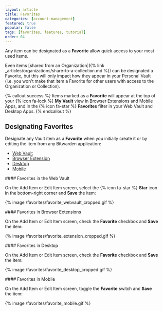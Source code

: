 ```yaml
---
layout: article
title: Favorites
categories: [account-management]
featured: true
popular: false
tags: [favorites, features, tutorial]
order: 04
---
```


Any item can be designated as a **Favorite** allow quick access to your most used items.

Even items [shared from an Organization]({% link _articles/organizations/share-to-a-collection.md %}) can be designated a Favorite, but this will only impact how they appear in your Personal Vault (i.e. you won't make that item a Favorite for other users with access to the Organization or Collection).

{% callout success %}
Items marked as a **Favorite** will appear at the top of your {% icon fa-lock %} **My Vault** view in Browser Extensions and Mobile Apps, and in the {% icon fa-star %} **Favorites** filter in your Web Vault and Desktop Apps.
{% endcallout %}

## Designating Favorites

Designate any Vault item as a **Favorite** when you initially create it or by editing the item from any Bitwarden application:

<ul class="nav nav-tabs" id="myTab" role="tablist">
  <li class="nav-item" role="presentation">
    <a class="nav-link active" id="wvtab" href="#webvault" role="tab" aria-controls="webvault" aria-selected="true">Web Vault</a>
  </li>
  <li class="nav-item" role="presentation">
    <a class="nav-link" id="betab" href="#browser-extension" role="tab" aria-controls="browser-extension" aria-selected="false">Browser Extension</a>
  </li>
  <li class="nav-item" role="presentation">
    <a class="nav-link" id="desktab" href="#desktop" role="tab" aria-controls="desktop" aria-selected="false">Desktop</a>
  </li>
  <li class="nav-item" role="presentation">
    <a class="nav-link" id="mobtab" href="#mobile" role="tab" aria-controls="mobile" aria-selected="false">Mobile</a>
  </li>
</ul>
<div class="tab-content" id="clientsContent">
  <div class="tab-pane show active" id="webvault" role="tabpanel" aria-labelledby="wvtab" markdown="1">
#### Favorites in the Web Vault

On the Add Item or Edit Item screen, select the {% icon fa-star %} **Star** icon in the bottom-right corner and **Save** the item:

{% image /favorites/favorite_webvault_cropped.gif %}
  </div>
  <div class="tab-pane" id="browser-extension" role="tabpanel" aria-labelledby="betab" markdown="1">
#### Favorites in Browser Extensions

On the Add Item or Edit Item screen, check the **Favorite** checkbox and **Save** the item:

{% image /favorites/favorite_extension_cropped.gif %}
  </div>
  <div class="tab-pane" id="desktop" role="tabpanel" aria-labelledby="desktab" markdown="1">
#### Favorites in Desktop

On the Add Item or Edit Item screen, check the **Favorite** checkbox and **Save** the item:

{% image /favorites/favorite_desktop_cropped.gif %}
  </div>
  <div class="tab-pane" id="mobile" role="tabpanel" aria-labelledby="mobtab" markdown="1">
#### Favorites in Mobile

On the Add Item or Edit Item screen, toggle the **Favorite** switch and **Save** the item:

{% image /favorites/favorite_mobile.gif %}
  </div>
</div>
